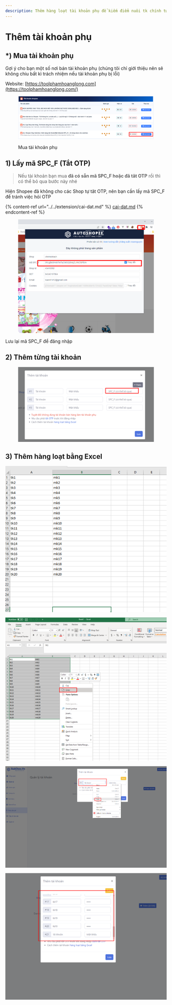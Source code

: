 ```yaml
---
description: Thêm hàng loạt tài khoản phụ để kiếm điểm nuôi tk chính tương tác
---
```


# Thêm tài khoản phụ

## \*) Mua tài khoản phụ

Gợi ý cho bạn một số nơi bán tài khoản phụ (chúng tôi chỉ giới thiệu nên sẽ không chiu bất kì trách nhiệm nếu tài khoản phụ bị lỗi)

Website: [https://toolphamhoanglong.com](https://toolphamhoanglong.com/)

<figure><img src="../../.gitbook/assets/image.png" alt=""><figcaption><p>Mua tài khoản phụ</p></figcaption></figure>

## 1) Lấy mã SPC\_F (Tắt OTP)

> Nếu tài khoản bạn mua **đã có sẵn mã SPC\_F hoặc đã tăt OTP** rồi thì có thể bỏ qua bước này nhé

Hiện Shopee đã không cho các Shop tự tăt OTP, nên bạn cần lấy mã SPC\_F để tránh việc hỏi OTP

{% content-ref url="../../extension/cai-dat.md" %}
[cai-dat.md](../../extension/cai-dat.md)
{% endcontent-ref %}

<figure><img src="../../.gitbook/assets/image (2).png" alt=""><figcaption></figcaption></figure>

Lưu lại mã SPC\_F để đăng nhập

## 2) Thêm từng tài khoản

<figure><img src="../../.gitbook/assets/image (3).png" alt=""><figcaption></figcaption></figure>



## 3) Thêm hàng loạt bằng Excel

![Đây là danh sách tài khoản của bạn trên Excel](<../../.gitbook/assets/image (157).png>)

![Bạn Copy danh sách trên](<../../.gitbook/assets/image (160).png>)

![Bạn rê vào vị trí trí đầu tiền > Nhấn Ctrl + V](<../../.gitbook/assets/image (162).png>)

![Kết quả > nhấn Lưu là xong](<../../.gitbook/assets/image (163).png>)
